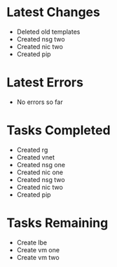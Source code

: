 # Latest Changes
- Deleted old templates
- Created nsg two
- Created nic two
- Created pip

# Latest Errors
- No errors so far

# Tasks Completed
- Created rg
- Created vnet
- Created nsg one
- Created nic one
- Created nsg two
- Created nic two
- Created pip

# Tasks Remaining
- Create lbe
- Create vm one
- Create vm two